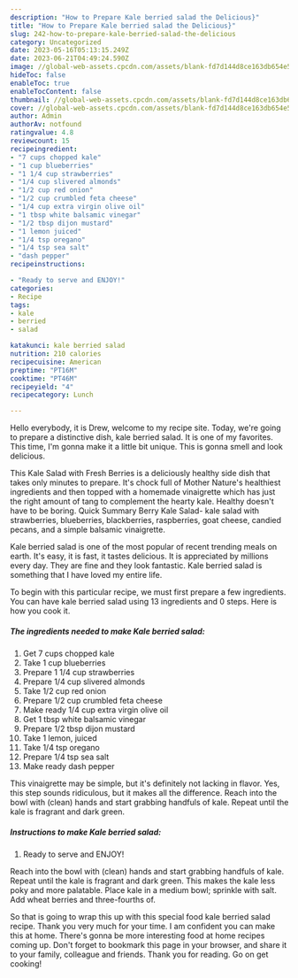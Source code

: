 ```yaml
---
description: "How to Prepare Kale berried salad the Delicious}"
title: "How to Prepare Kale berried salad the Delicious}"
slug: 242-how-to-prepare-kale-berried-salad-the-delicious
category: Uncategorized
date: 2023-05-16T05:13:15.249Z
date: 2023-06-21T04:49:24.590Z
image: //global-web-assets.cpcdn.com/assets/blank-fd7d144d8ce163db654e5a02c40b08a2775adb7897d16e4062681dc7e1b2800f.png
hideToc: false
enableToc: true
enableTocContent: false
thumbnail: //global-web-assets.cpcdn.com/assets/blank-fd7d144d8ce163db654e5a02c40b08a2775adb7897d16e4062681dc7e1b2800f.png
cover: //global-web-assets.cpcdn.com/assets/blank-fd7d144d8ce163db654e5a02c40b08a2775adb7897d16e4062681dc7e1b2800f.png
author: Admin
authorAv: notfound
ratingvalue: 4.8
reviewcount: 15
recipeingredient:
- "7 cups chopped kale"
- "1 cup blueberries"
- "1 1/4 cup strawberries"
- "1/4 cup slivered almonds"
- "1/2 cup red onion"
- "1/2 cup crumbled feta cheese"
- "1/4 cup extra virgin olive oil"
- "1 tbsp white balsamic vinegar"
- "1/2 tbsp dijon mustard"
- "1 lemon juiced"
- "1/4 tsp oregano"
- "1/4 tsp sea salt"
- "dash pepper"
recipeinstructions:

- "Ready to serve and ENJOY!"
categories:
- Recipe
tags:
- kale
- berried
- salad

katakunci: kale berried salad 
nutrition: 210 calories
recipecuisine: American
preptime: "PT16M"
cooktime: "PT46M"
recipeyield: "4"
recipecategory: Lunch

---
```



Hello everybody, it is Drew, welcome to my recipe site. Today, we're going to prepare a distinctive dish, kale berried salad. It is one of my favorites. This time, I'm gonna make it a little bit unique. This is gonna smell and look delicious.

This Kale Salad with Fresh Berries is a deliciously healthy side dish that takes only minutes to prepare. It&#39;s chock full of Mother Nature&#39;s healthiest ingredients and then topped with a homemade vinaigrette which has just the right amount of tang to complement the hearty kale. Healthy doesn&#39;t have to be boring. Quick Summary Berry Kale Salad- kale salad with strawberries, blueberries, blackberries, raspberries, goat cheese, candied pecans, and a simple balsamic vinaigrette.

Kale berried salad is one of the most popular of recent trending meals on earth. It's easy, it is fast, it tastes delicious. It is appreciated by millions every day. They are fine and they look fantastic. Kale berried salad is something that I have loved my entire life.


To begin with this particular recipe, we must first prepare a few ingredients. You can have kale berried salad using 13 ingredients and 0 steps. Here is how you cook it.

<!--inarticleads1-->

##### The ingredients needed to make Kale berried salad:

1. Get 7 cups chopped kale
1. Take 1 cup blueberries
1. Prepare 1 1/4 cup strawberries
1. Prepare 1/4 cup slivered almonds
1. Take 1/2 cup red onion
1. Prepare 1/2 cup crumbled feta cheese
1. Make ready 1/4 cup extra virgin olive oil
1. Get 1 tbsp white balsamic vinegar
1. Prepare 1/2 tbsp dijon mustard
1. Take 1 lemon, juiced
1. Take 1/4 tsp oregano
1. Prepare 1/4 tsp sea salt
1. Make ready dash pepper


This vinaigrette may be simple, but it&#39;s definitely not lacking in flavor. Yes, this step sounds ridiculous, but it makes all the difference. Reach into the bowl with (clean) hands and start grabbing handfuls of kale. Repeat until the kale is fragrant and dark green. 

<!--inarticleads2-->

##### Instructions to make Kale berried salad:


1. Ready to serve and ENJOY!

Reach into the bowl with (clean) hands and start grabbing handfuls of kale. Repeat until the kale is fragrant and dark green. This makes the kale less poky and more palatable. Place kale in a medium bowl; sprinkle with salt. Add wheat berries and three-fourths of. 

So that is going to wrap this up with this special food kale berried salad recipe. Thank you very much for your time. I am confident you can make this at home. There's gonna be more interesting food at home recipes coming up. Don't forget to bookmark this page in your browser, and share it to your family, colleague and friends. Thank you for reading. Go on get cooking!
